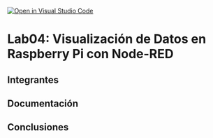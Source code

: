 [![Open in Visual Studio Code](https://classroom.github.com/assets/open-in-vscode-2e0aaae1b6195c2367325f4f02e2d04e9abb55f0b24a779b69b11b9e10269abc.svg)](https://classroom.github.com/online_ide?assignment_repo_id=21326771&assignment_repo_type=AssignmentRepo)
# Lab04: Visualización de Datos en Raspberry Pi con Node-RED 

## Integrantes


## Documentación

<!-- Incluir diagramas y adjuntar al repositorio, en una carpeta src, el flujo que crearon -->


## Conclusiones
